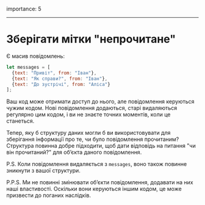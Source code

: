 importance: 5

---

# Зберігати мітки "непрочитане"

Є масив повідомлень:

```js
let messages = [
  {text: "Привіт", from: "Іван"},
  {text: "Як справи?", from: "Іван"},
  {text: "До зустрічі", from: "Аліса"}
];
```

Ваш код може отримати доступ до нього, але повідомлення керуються чужим кодом. Нові повідомлення додаються, старі видаляються регулярно цим кодом, і ви не знаєте точних моментів, коли це станеться.

Тепер, яку б структуру даних могли б ви використовувати для зберігання інформації про те, чи було повідомлення прочитаним? Структура повинна добре підходити, щоб дати відповідь на питання "чи він прочитаний?" для об’єкта даного повідомлення.

P.S. Коли повідомлення видаляється з `messages`, воно також повинне зникнути з вашої структури.

P.P.S. Ми не повинні змінювати об’єкти повідомлення, додавати на них наші властивості. Оскільки вони керуються іншим кодом, це може призвести до поганих наслідків.
